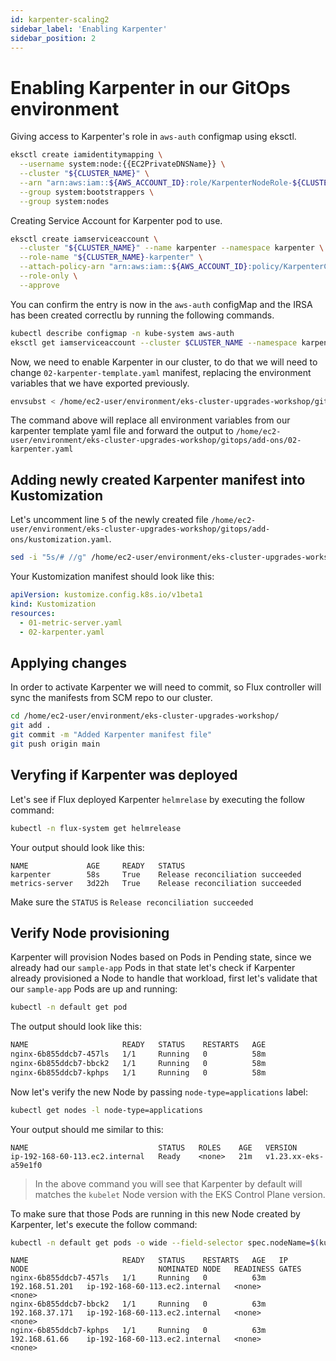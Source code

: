 ```yaml
---
id: karpenter-scaling2
sidebar_label: 'Enabling Karpenter'
sidebar_position: 2
---
```


# Enabling Karpenter in our GitOps environment

Giving access to Karpenter's role in `aws-auth` configmap using eksctl.

```bash
eksctl create iamidentitymapping \
  --username system:node:{{EC2PrivateDNSName}} \
  --cluster "${CLUSTER_NAME}" \
  --arn "arn:aws:iam::${AWS_ACCOUNT_ID}:role/KarpenterNodeRole-${CLUSTER_NAME}" \
  --group system:bootstrappers \
  --group system:nodes
```

Creating Service Account for Karpenter pod to use.

```bash
eksctl create iamserviceaccount \
  --cluster "${CLUSTER_NAME}" --name karpenter --namespace karpenter \
  --role-name "${CLUSTER_NAME}-karpenter" \
  --attach-policy-arn "arn:aws:iam::${AWS_ACCOUNT_ID}:policy/KarpenterControllerPolicy-${CLUSTER_NAME}" \
  --role-only \
  --approve
```

You can confirm the entry is now in the `aws-auth` configMap and the IRSA has been created correctlu by running the following commands.

```bash
kubectl describe configmap -n kube-system aws-auth
eksctl get iamserviceaccount --cluster $CLUSTER_NAME --namespace karpenter    
```

Now, we need to enable Karpenter in our cluster, to do that we will need to change `02-karpenter-template.yaml` manifest, replacing the environment variables that we have exported previously.

```bash
envsubst < /home/ec2-user/environment/eks-cluster-upgrades-workshop/gitops/add-ons/02-karpenter-template.yaml > /home/ec2-user/environment/eks-cluster-upgrades-workshop/gitops/add-ons/02-karpenter.yaml
```

The command above will replace all environment variables from our karpenter template yaml file and forward the output to `/home/ec2-user/environment/eks-cluster-upgrades-workshop/gitops/add-ons/02-karpenter.yaml`

## Adding newly created Karpenter manifest into Kustomization

Let's uncomment line `5` of the newly created file  `/home/ec2-user/environment/eks-cluster-upgrades-workshop/gitops/add-ons/kustomization.yaml`. 

```bash
sed -i "5s/# //g" /home/ec2-user/environment/eks-cluster-upgrades-workshop/gitops/add-ons/kustomization.yaml  
```

Your Kustomization manifest should look like this:
```yaml output
apiVersion: kustomize.config.k8s.io/v1beta1
kind: Kustomization
resources:
  - 01-metric-server.yaml
  - 02-karpenter.yaml
```

## Applying changes

In order to activate Karpenter we will need to commit, so Flux controller will sync the manifests from SCM repo to our cluster.

```bash
cd /home/ec2-user/environment/eks-cluster-upgrades-workshop/
git add .
git commit -m "Added Karpenter manifest file"
git push origin main
```

## Veryfing if Karpenter was deployed

Let's see if Flux deployed Karpenter `helmrelase` by executing the follow command:

```bash
kubectl -n flux-system get helmrelease 
```

Your output should look like this:

```output
NAME             AGE     READY   STATUS
karpenter        58s     True    Release reconciliation succeeded
metrics-server   3d22h   True    Release reconciliation succeeded
```

Make sure the `STATUS` is `Release reconciliation succeeded`

## Verify Node provisioning

Karpenter will provision Nodes based on Pods in Pending state, since we already had our `sample-app` Pods in that state let's check if Karpenter already provisioned a Node to handle that workload, first let's validate that our `sample-app` Pods are up and running:

```bash
kubectl -n default get pod
```

The output should look like this:

```bash
NAME                     READY   STATUS    RESTARTS   AGE
nginx-6b855ddcb7-457ls   1/1     Running   0          58m
nginx-6b855ddcb7-bbck2   1/1     Running   0          58m
nginx-6b855ddcb7-kphps   1/1     Running   0          58m
```

Now let's verify the new Node by passing `node-type=applications` label:

```bash
kubectl get nodes -l node-type=applications
```

Your output should me similar to this:

```output
NAME                             STATUS   ROLES    AGE   VERSION
ip-192-168-60-113.ec2.internal   Ready    <none>   21m   v1.23.xx-eks-a59e1f0
```

> In the above command you will see that Karpenter by default will matches the `kubelet` Node version with the EKS Control Plane version.

To make sure that those Pods are running in this new Node created by Karpenter, let's execute the follow command:

```bash
kubectl -n default get pods -o wide --field-selector spec.nodeName=$(kubectl get nodes -l node-type=applications | awk '/ip/ {print $1}')
```

```output
NAME                     READY   STATUS    RESTARTS   AGE   IP               NODE                             NOMINATED NODE   READINESS GATES
nginx-6b855ddcb7-457ls   1/1     Running   0          63m   192.168.51.201   ip-192-168-60-113.ec2.internal   <none>           <none>
nginx-6b855ddcb7-bbck2   1/1     Running   0          63m   192.168.37.171   ip-192-168-60-113.ec2.internal   <none>           <none>
nginx-6b855ddcb7-kphps   1/1     Running   0          63m   192.168.61.66    ip-192-168-60-113.ec2.internal   <none>           <none>
```